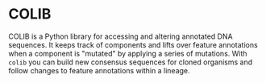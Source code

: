COLIB
=====

COLIB is a Python library for accessing and altering annotated DNA sequences. It keeps track of components and lifts
over feature annotations when a component is "mutated" by applying a series of mutations. With `colib` you can
build new consensus sequences for cloned organisms and follow changes to feature annotations within a lineage.